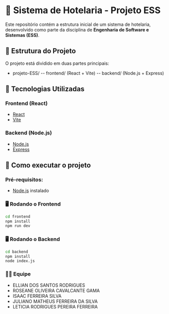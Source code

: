 # 🏨 Sistema de Hotelaria - Projeto ESS

Este repositório contém a estrutura inicial de um sistema de hotelaria, desenvolvido como parte da disciplina de **Engenharia de Software e Sistemas (ESS)**.

## 📁 Estrutura do Projeto

O projeto está dividido em duas partes principais:

- projeto-ESS/
-- frontend/ (React + Vite)
-- backend/  (Node.js + Express)

## 🚀 Tecnologias Utilizadas

### Frontend (React)
- [React](https://reactjs.org/)
- [Vite](https://vitejs.dev/)

### Backend (Node.js)
- [Node.js](https://nodejs.org/)
- [Express](https://expressjs.com/)

## 🔧 Como executar o projeto

### Pré-requisitos:
- [Node.js](https://nodejs.org/) instalado

### 🖥️ Rodando o Frontend

```bash
cd frontend
npm install
npm run dev
```

### 🖥️ Rodando o Backend

```bash
cd backend
npm install
node index.js
```

### 🧑‍💻 Equipe 

- ELLIAN DOS SANTOS RODRIGUES
- ROSEANE OLIVEIRA CAVALCANTE GAMA
- ISAAC FERREIRA SILVA
- JULIANO MATHEUS FERREIRA DA SILVA
- LETICIA RODRIGUES PEREIRA FERREIRA
